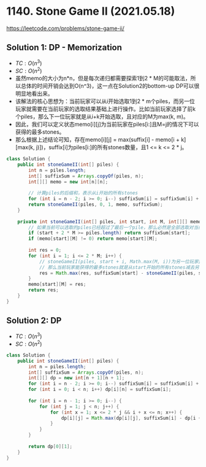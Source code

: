 # 1140. Stone Game II (2021.05.18)

https://leetcode.com/problems/stone-game-ii/

## Solution 1: DP - Memorization

- $TC:O(n^3)$
- $SC:O(n^2)$
- 虽然memo的大小为n*n，但是每次递归都需要探索1到2 * M的可能取法，所以总体的时间开销会达到O(n^3)，这一点在Solution2的bottom-up DP可以很明显地看出来。
- 该解法的核心思想为：当前玩家可以从i开始选取1到2 * m个piles，而另一位玩家就需要在当前玩家的选取结果基础上进行操作。比如当前玩家选择了前k个piles，那么下一位玩家就是从i+k开始选取，且对应的M为max(k, m)。
- 因此，我们可以定义状态memo[i][j]为当前玩家在piles[i:]且M=j的情况下可以获得的最多stones。
- 那么根据上述结论可知，存在memo[i][j] = max(suffix[i] - memo[i + k][max(k, j)])，suffix[i]为piles[i:]的所有stones数量，且1 <= k <= 2 * j。

```java
class Solution {
    public int stoneGameII(int[] piles) {
        int n = piles.length;
        int[] suffixSum = Arrays.copyOf(piles, n);
        int[][] memo = new int[n][n];
        
        // 计算piles的后缀和，表示从i开始的所有stones
        for (int i = n - 2; i >= 0; i--) suffixSum[i] = suffixSum[i] + suffixSum[i + 1];
        return stoneGameII(piles, 0, 1, memo, suffixSum);
    }
    
    private int stoneGameII(int[] piles, int start, int M, int[][] memo, int[] suffixSum) {
        // 如果当前可以选取的piles已经超过了最后一个pile，那么必然是全部选取对当前玩家来说是最优的选择
        if (start + 2 * M >= piles.length) return suffixSum[start];
        if (memo[start][M] != 0) return memo[start][M];
        
        int res = 0;
        for (int i = 1; i <= 2 * M; i++) {
            // stoneGameII(piles, start + i, Math.max(M, i))为另一位玩家接下来在piles[start + i]且M为Math.max(M, i)的情况下可以获得的最多stones
            // 那么当前玩家能获得的最多stones就是从start开始的所有stones减去另一位玩家对应获得的stones的最大值
            res = Math.max(res, suffixSum[start] - stoneGameII(piles, start + i, Math.max(M, i), memo, suffixSum));
        }
        memo[start][M] = res;
        return res;
    }
}
```

## Solution 2: DP

- $TC:O(n^3)$
- $SC:O(n^2)$

```java
class Solution {
    public int stoneGameII(int[] piles) {
        int n = piles.length;
        int[] suffixSum = Arrays.copyOf(piles, n);
        int[][] dp = new int[n + 1][n + 1];
        for (int i = n - 2; i >= 0; i--) suffixSum[i] = suffixSum[i] + suffixSum[i + 1];
        for (int i = 0; i < n; i++) dp[i][n] = suffixSum[i];
        
        for (int i = n - 1; i >= 0; i--) {
            for (int j = 1; j < n; j++) {
                for (int x = 1; x <= 2 * j && i + x <= n; x++) {
                    dp[i][j] = Math.max(dp[i][j], suffixSum[i] - dp[i + x][Math.max(x, j)]);
                }
            }
        }
        
        return dp[0][1];
    }
}
```